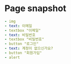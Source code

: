 # Page snapshot

```yaml
- img
- text: 이메일
- textbox "이메일"
- text: 비밀번호
- textbox "비밀번호"
- button "로그인"
- text: 계정이 없으신가요?
- button "회원가입"
- alert
```